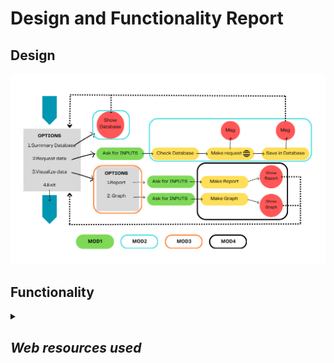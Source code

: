# Design and Functionality Report

## Design

<p align="center"><img src="./images/AppDesign.png" width="1000"></p>

## Functionality

<details>
<summary> <h2><i>Web resources used</i></h2>  </summary>
  
## Links
Flow Chart Design https://www.canva.com/online-whiteboard/flowcharts/  
Yahoo Finance Tickers list https://investexcel.net/all-yahoo-finance-stock-tickers/  
Yahoo Finance https://finance.yahoo.com/trending-tickers/  
Yahoo Finance API Documentation https://pypi.org/project/yfinance/  
x  
x  
</details>

